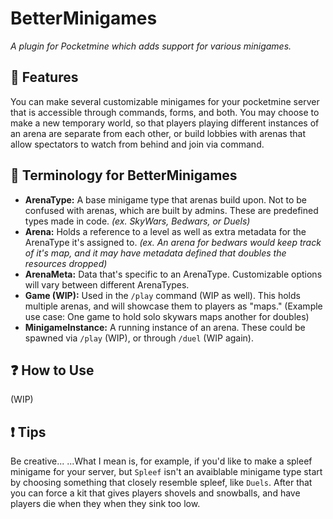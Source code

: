 # BetterMinigames

_A plugin for Pocketmine which adds support for various minigames._

## 🥇 Features

You can make several customizable minigames for your pocketmine server that is accessible through commands, forms, and both. You may choose to make a new temporary world, so that players playing different instances of an arena are separate from each other, or build lobbies with arenas that allow spectators to watch from behind and join via command.

## 📖 Terminology for BetterMinigames

-   **ArenaType:** A base minigame type that arenas build upon. Not to be confused with arenas, which are built by admins. These are predefined types made in code. _(ex. SkyWars, Bedwars, or Duels)_
-   **Arena:** Holds a reference to a level as well as extra metadata for the ArenaType it's assigned to. _(ex. An arena for bedwars would keep track of it's map, and it may have metadata defined that doubles the resources dropped)_
-   **ArenaMeta:** Data that's specific to an ArenaType. Customizable options will vary between different ArenaTypes.
-   **Game (WIP):** Used in the `/play` command (WIP as well). This holds multiple arenas, and will showcase them to players as "maps." (Example use case: One game to hold solo skywars maps another for doubles)
-   **MinigameInstance:** A running instance of an arena. These could be spawned via `/play` (WIP), or through `/duel` (WIP again).

## ❓ How to Use

(WIP)

## ❗ Tips

Be creative...
...What I mean is, for example, if you'd like to make a spleef minigame for your server, but `Spleef` isn't an avaiblable minigame type start by choosing something that closely resemble spleef, like `Duels`. After that you can force a kit that gives players shovels and snowballs, and have players die when they when they sink too low.
